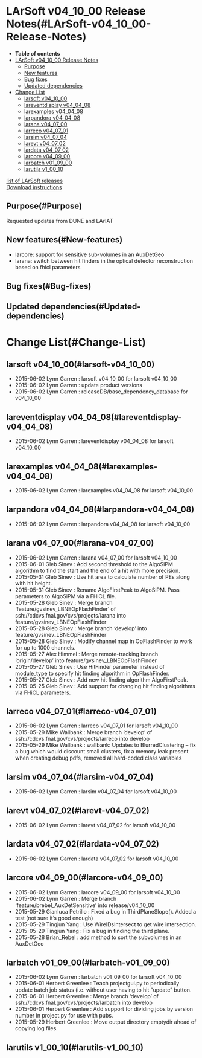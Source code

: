 LArSoft v04\_10\_00 Release Notes(#LArSoft-v04_10_00-Release-Notes)
======================================================================

-   **Table of contents**
-   [LArSoft v04\_10\_00 Release Notes](#LArSoft-v04_10_00-Release-Notes)
    -   [Purpose](#Purpose)
    -   [New features](#New-features)
    -   [Bug fixes](#Bug-fixes)
    -   [Updated dependencies](#Updated-dependencies)
-   [Change List](#Change-List)
    -   [larsoft v04\_10\_00](#larsoft-v04_10_00)
    -   [lareventdisplay v04\_04\_08](#lareventdisplay-v04_04_08)
    -   [larexamples v04\_04\_08](#larexamples-v04_04_08)
    -   [larpandora v04\_04\_08](#larpandora-v04_04_08)
    -   [larana v04\_07\_00](#larana-v04_07_00)
    -   [larreco v04\_07\_01](#larreco-v04_07_01)
    -   [larsim v04\_07\_04](#larsim-v04_07_04)
    -   [larevt v04\_07\_02](#larevt-v04_07_02)
    -   [lardata v04\_07\_02](#lardata-v04_07_02)
    -   [larcore v04\_09\_00](#larcore-v04_09_00)
    -   [larbatch v01\_09\_00](#larbatch-v01_09_00)
    -   [larutils v1\_00\_10](#larutils-v1_00_10)

[list of LArSoft releases](LArSoft_release_list)\
[Download instructions](http://scisoft.fnal.gov/scisoft/bundles/larsoft/v04_10_00/larsoft-v04_10_00.html)

Purpose(#Purpose)
--------------------

Requested updates from DUNE and LArIAT

New features(#New-features)
------------------------------

-   larcore: support for sensitive sub-volumes in an AuxDetGeo
-   larana: switch between hit finders in the optical detector reconstruction based on fhicl parameters

Bug fixes(#Bug-fixes)
------------------------

Updated dependencies(#Updated-dependencies)
----------------------------------------------

Change List(#Change-List)
============================

larsoft v04\_10\_00(#larsoft-v04_10_00)
------------------------------------------

-   2015-06-02 Lynn Garren : larsoft v04\_10\_00 for larsoft v04\_10\_00
-   2015-06-02 Lynn Garren : update product versions
-   2015-06-02 Lynn Garren : releaseDB/base\_dependency\_database for v04\_10\_00

lareventdisplay v04\_04\_08(#lareventdisplay-v04_04_08)
----------------------------------------------------------

-   2015-06-02 Lynn Garren : lareventdisplay v04\_04\_08 for larsoft v04\_10\_00

larexamples v04\_04\_08(#larexamples-v04_04_08)
--------------------------------------------------

-   2015-06-02 Lynn Garren : larexamples v04\_04\_08 for larsoft v04\_10\_00

larpandora v04\_04\_08(#larpandora-v04_04_08)
------------------------------------------------

-   2015-06-02 Lynn Garren : larpandora v04\_04\_08 for larsoft v04\_10\_00

larana v04\_07\_00(#larana-v04_07_00)
----------------------------------------

-   2015-06-02 Lynn Garren : larana v04\_07\_00 for larsoft v04\_10\_00
-   2015-06-01 Gleb Sinev : Add second threshold to the AlgoSiPM algorithm to find the start and the end of a hit with more precision.
-   2015-05-31 Gleb Sinev : Use hit area to calculate number of PEs along with hit height.
-   2015-05-31 Gleb Sinev : Rename AlgoFirstPeak to AlgoSiPM. Pass parameters to AlgoSiPM via a FHiCL file.
-   2015-05-28 Gleb Sinev : Merge branch ‘feature/gvsinev\_LBNEOpFlashFinder’ of ssh://cdcvs.fnal.gov/cvs/projects/larana into feature/gvsinev\_LBNEOpFlashFinder
-   2015-05-28 Gleb Sinev : Merge branch ‘develop’ into feature/gvsinev\_LBNEOpFlashFinder
-   2015-05-28 Gleb Sinev : Modify channel map in OpFlashFinder to work for up to 1000 channels.
-   2015-05-27 Alex Himmel : Merge remote-tracking branch ‘origin/develop’ into feature/gvsinev\_LBNEOpFlashFinder
-   2015-05-27 Gleb Sinev : Use HitFinder parameter instead of module\_type to specify hit finding algorithm in OpFlashFinder.
-   2015-05-27 Gleb Sinev : Add new hit finding algorithm AlgoFirstPeak.
-   2015-05-25 Gleb Sinev : Add support for changing hit finding algorithms via FHiCL parameters.

larreco v04\_07\_01(#larreco-v04_07_01)
------------------------------------------

-   2015-06-02 Lynn Garren : larreco v04\_07\_01 for larsoft v04\_10\_00
-   2015-05-29 Mike Wallbank : Merge branch ‘develop’ of ssh://cdcvs.fnal.gov/cvs/projects/larreco into develop
-   2015-05-29 Mike Wallbank : wallbank: Updates to BlurredClustering – fix a bug which would discount small clusters, fix a memory leak present when creating debug pdfs, removed all hard-coded class variables

larsim v04\_07\_04(#larsim-v04_07_04)
----------------------------------------

-   2015-06-02 Lynn Garren : larsim v04\_07\_04 for larsoft v04\_10\_00

larevt v04\_07\_02(#larevt-v04_07_02)
----------------------------------------

-   2015-06-02 Lynn Garren : larevt v04\_07\_02 for larsoft v04\_10\_00

lardata v04\_07\_02(#lardata-v04_07_02)
------------------------------------------

-   2015-06-02 Lynn Garren : lardata v04\_07\_02 for larsoft v04\_10\_00

larcore v04\_09\_00(#larcore-v04_09_00)
------------------------------------------

-   2015-06-02 Lynn Garren : larcore v04\_09\_00 for larsoft v04\_10\_00
-   2015-06-02 Lynn Garren : Merge branch ‘feature/brebel\_AuxDetSensitive’ into release/v04\_10\_00
-   2015-05-29 Gianluca Petrillo : Fixed a bug in ThirdPlaneSlope(). Added a test (not sure it’s good enough)
-   2015-05-29 Tingjun Yang : Use WireIDsIntersect to get wire intersection.
-   2015-05-29 Tingjun Yang : Fix a bug in finding the third plane.
-   2015-05-28 Brian\_Rebel : add method to sort the subvolumes in an AuxDetGeo

larbatch v01\_09\_00(#larbatch-v01_09_00)
--------------------------------------------

-   2015-06-02 Lynn Garren : larbatch v01\_09\_00 for larsoft v04\_10\_00
-   2015-06-01 Herbert Greenlee : Teach projectgui.py to periodically update batch job status (i.e. without user having to hit “update” button.
-   2015-06-01 Herbert Greenlee : Merge branch ‘develop’ of ssh://cdcvs.fnal.gov/cvs/projects/larbatch into develop
-   2015-06-01 Herbert Greenlee : Add support for dividing jobs by version number in project.py for use with pubs.
-   2015-05-29 Herbert Greenlee : Move output directory emptydir ahead of copying log files.

larutils v1\_00\_10(#larutils-v1_00_10)
------------------------------------------
